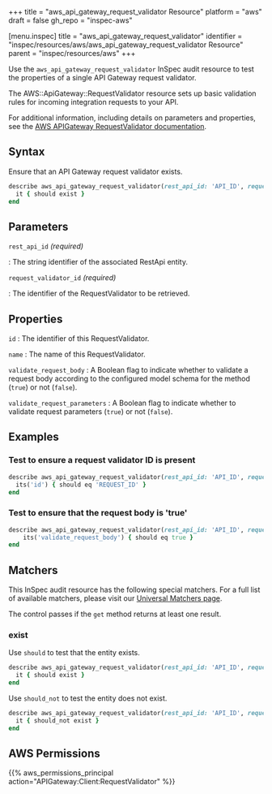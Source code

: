 +++
title = "aws_api_gateway_request_validator Resource"
platform = "aws"
draft = false
gh_repo = "inspec-aws"

[menu.inspec]
title = "aws_api_gateway_request_validator"
identifier = "inspec/resources/aws/aws_api_gateway_request_validator Resource"
parent = "inspec/resources/aws"
+++

Use the `aws_api_gateway_request_validator` InSpec audit resource to test the properties of a single API Gateway request validator.

The AWS::ApiGateway::RequestValidator resource sets up basic validation rules for incoming integration requests to your API.

For additional information, including details on parameters and properties, see the [AWS APIGateway RequestValidator documentation](https://docs.aws.amazon.com/AWSCloudFormation/latest/UserGuide/aws-resource-apigateway-requestvalidator.html).

## Syntax

Ensure that an API Gateway request validator exists.

```ruby
describe aws_api_gateway_request_validator(rest_api_id: 'API_ID', request_validator_id: 'API_REQUEST_ID') do
  it { should exist }
end
```

## Parameters

`rest_api_id` _(required)_

: The string identifier of the associated RestApi entity.

`request_validator_id` _(required)_

: The identifier of the RequestValidator to be retrieved.

## Properties

`id`
: The identifier of this RequestValidator.

`name`
: The name of this RequestValidator.

`validate_request_body`
: A Boolean flag to indicate whether to validate a request body according to the configured model schema for the method (`true`) or not (`false`).

`validate_request_parameters`
: A Boolean flag to indicate whether to validate request parameters (`true`) or not (`false`).

## Examples

### Test to ensure a request validator ID is present

```ruby
describe aws_api_gateway_request_validator(rest_api_id: 'API_ID', request_validator_id: 'API_REQUEST_ID') do
  its('id') { should eq 'REQUEST_ID' }
end
```

### Test to ensure that the request body is 'true'

```ruby
describe aws_api_gateway_request_validator(rest_api_id: 'API_ID', request_validator_id: 'API_REQUEST_ID') do
    its('validate_request_body') { should eq true }
end
```

## Matchers

This InSpec audit resource has the following special matchers. For a full list of available matchers, please visit our [Universal Matchers page](https://www.inspec.io/docs/reference/matchers/).

The control passes if the `get` method returns at least one result.

### exist

Use `should` to test that the entity exists.

```ruby
describe aws_api_gateway_request_validator(rest_api_id: 'API_ID', request_validator_id: 'API_REQUEST_ID') do
  it { should exist }
end
```

Use `should_not` to test the entity does not exist.

```ruby
describe aws_api_gateway_request_validator(rest_api_id: 'API_ID', request_validator_id: 'API_REQUEST_ID') do
  it { should_not exist }
end
```

## AWS Permissions

{{% aws_permissions_principal action="APIGateway:Client:RequestValidator" %}}
